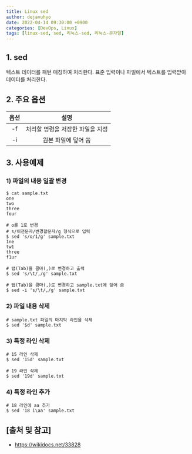 ```yaml
---
title: Linux sed
author: dejavuhyo
date: 2022-04-14 09:30:00 +0900
categories: [DevOps, Linux]
tags: [linux-sed, sed, 리눅스-sed, 리눅스-문자열]
---
```


## 1. sed
텍스트 데이터를 패턴 매칭하여 처리한다. 표준 입력이나 파일에서 텍스트를 입력받아 데이터를 처리한다.

## 2. 주요 옵션

| 옵션 | 설명 |
|:-----:|:-----:|
| -f | 처리할 명령을 저장한 파일을 지정 |
| -i | 원본 파일에 덮어 씀 |

## 3. 사용예제

### 1) 파일의 내용 일괄 변경

```shell
$ cat sample.txt
one
two
three
four

# o를 1로 변경 
# s/이전문자/변경할문자/g 형식으로 입력
$ sed 's/o/1/g' sample.txt 
1ne
tw1
three
f1ur

# 탭(Tab)을 콤마(,)로 변경하고 출력
$ sed 's/\t/,/g' sample.txt

# 탭(Tab)을 콤마(,)로 변경하고 sample.txt에 덮어 씀
$ sed -i 's/\t/,/g' sample.txt
```

### 2) 파일 내용 삭제

```shell
# sample.txt 파일의 마지막 라인을 삭제
$ sed '$d' sample.txt
```

### 3) 특정 라인 삭제

```shell
# 15 라인 삭제
$ sed '15d' sample.txt

# 19 라인 삭제
$ sed '19d' sample.txt
```

### 4) 특정 라인 추가

```shell
# 18 라인에 aa 추가
$ sed '18 i\aa' sample.txt
```

## [출처 및 참고]
* <https://wikidocs.net/33828>
